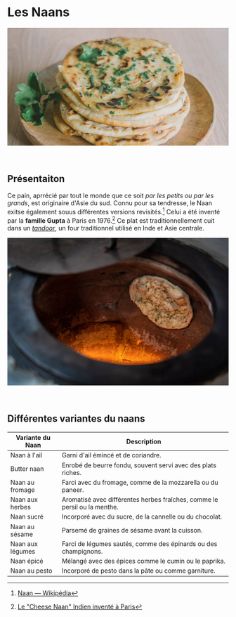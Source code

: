 # Les Naans
![Nanns](Naan.png)

<br> 

## Présentaiton


Ce pain, aprrécié par tout le monde que ce soit *par les petits ou par les grands*, est originaire d'Asie du sud.  Connu pour sa tendresse, le Naan exitse également souus différentes versions revisités.[^1] Celui a été inventé par la __famille Gupta__ à Paris en 1976.[^2]
Ce plat est traditionnellement cuit dans un *[tandoor](https://fr.wikipedia.org/wiki/Tandoor)*, un four traditionnel utilisé en Inde et Asie centrale.

![Tandoor](/Tandoor.jpg)

<br>

## Différentes variantes du naans

| Variante du Naan | Description                                          |
|-----------------------|-----------------------------------------------------|
| Naan à l'ail         | Garni d'ail émincé et de coriandre.                |
| Butter naan           | Enrobé de beurre fondu, souvent servi avec des plats riches. |
| Naan au fromage       | Farci avec du fromage, comme de la mozzarella ou du paneer. |
| Naan aux herbes       | Aromatisé avec différentes herbes fraîches, comme le persil ou la menthe. |
| Naan sucré            | Incorporé avec du sucre, de la cannelle ou du chocolat. |
| Naan au sésame        | Parsemé de graines de sésame avant la cuisson.     |
| Naan aux légumes      | Farci de légumes sautés, comme des épinards ou des champignons. |
| Naan épicé            | Mélangé avec des épices comme le cumin ou le paprika. |
| Naan au pesto         | Incorporé de pesto dans la pâte ou comme garniture. |




[^1]: [Naan — Wikipédia](https://fr.wikipedia.org/wiki/Naan)

[^2]: [Le "Cheese Naan" Indien inventé à Paris](https://www.leguidedufromage.com/cheese-naan-invention-france-zo178.html)
